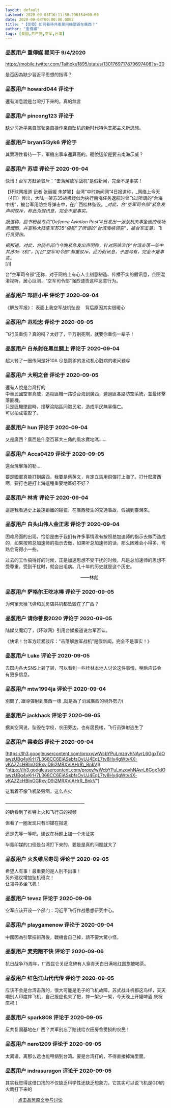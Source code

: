 ```yaml
---
layout: default
Lastmod: 2020-09-05T16:11:58.796354+00:00
date: 2020-09-04T00:00:00.000Z
title: "【突發】如何看待共產黨飛機墜毀在廣西？"
author: "重傳媒"
tags: [爱国,共产党,空军,台湾]
---
```



### 品葱用户 **重傳媒** 提问于 9/4/2020
    
https://mobile.twitter.com/Taihoku1895/status/1301769717879697408?s=20  
  
是否因為缺少習近平思想的指導？
    
                

### 品葱用户 **howard044** 评论于 
        
還有消息說是台灣打下來的，真的無言
        
                

### 品葱用户 **pincong123** 评论于 
        
缺少习近平亲自驾驶亲自操作亲自坠机的新时代特色支那主义新思想。
        
                

### 品葱用户 **bryan5l3yk6** 评论于 
        
其實理性看待一下，軍機出事率還算高的。聽說這架是要去南海示威？
        
                

### 品葱用户 **苏堤** 评论于 2020-09-04
        
快讯！台军方赶紧驳斥：“击落解放军战机”是假新闻，完全不是事实！  
  
【环球网报道 记者 张丽媛 朱梦颖】台湾“中时新闻网”4日报道称，_网络上今天（4日）传出，大陆一架苏35战机疑似为执行南海任务返航时曾飞过所谓的“台海中线”，被台军用防空导弹击中，在广西桂林坠毁。__对此，台“空军司令部”紧急发声明驳斥，称此为假讯息，完全不是事实。_  
  
_报道称，脸书粉丝专页“Defence Aviation Post”4日发出一张战机失事坠毁的现场黑烟图，并宣称大陆空军苏35“侵犯”了所谓的“台湾海峡领空”，被台军击落，飞行员受伤。_  
  
_据报道，对此，台防务部门今晚紧急发出声明称，针对网络流传“台湾击落一架中共苏35飞机”，\[i\]台“空军司令部”郑重驳斥，此为假讯息，子虚乌有，完全不是事实。_  
\[/i\]  
  
台“空军司令部”还称，对于网络上有心人士刻意制造、传播不实的假讯息，企图混淆视听，居心叵测，“空军司令部”强烈谴责这种恶意行为。
        
                

### 品葱用户 **邓匪小平** 评论于 2020-09-04
        
《解放军报》： 表面上我空军战机坠毁    背后原因其实很暖心
        
                

### 品葱用户 **范松忠** 评论于 2020-09-05
        
飞行员重伤？真的吗？太好了，千万别死啊，就要你重伤一辈子！
        
                

### 品葱用户 **白糸射在黑丝腿上** 评论于 2020-09-04
        
超大转了一圈传闻是奸10A 😏是鹅爹的发动机心脏病的老问题😜
        
                

### 品葱用户 **大明之音** 评论于 2020-09-05
        
還有人說是台灣打的  
中華民國空軍真威，追殺匪機一路從台海到廣西，避過匪各路防空系統，並最終擊落匪機。  
只是匪機墜毀時，撞擊淪陷區同胞民宅，造成平民無辜傷亡。  
可以拍成電影了。
        
                

### 品葱用户 **hun** 评论于 2020-09-04
        
又是廣西？廣西是什麼百慕大三角的風水寶地嗎……
        
                

### 品葱用户 **Acca0429** 评论于 2020-09-05
        
還台灣擊落的勒....  
  
要是國軍真能打到廣西，我要是蔡英文，肯定立馬用飛彈打上海了。打什麼廣西啊，要打也是打上海這種重要地區好不好？
        
                

### 品葱用户 **林肯** 评论于 2020-09-04
        
這是我看過史上最遠距離的碰瓷，在廣西發生的交通事故，假禍到臺灣來。
        
                

### 品葱用户 **白头山伟人金正恩** 评论于 2020-09-04
        
困难局面的出现，恰恰是由于我们有许多事情没有按照总加速师的指示去做而造成的，如果按照总加速师的指示去做，如果听总加速师的话，那么困难会小得多，弯路会弯得小一些。  
  
过去的工作搞得好的时候，正是加速思想不受干扰的时候，凡是总加速师的思想不受尊重，受到干扰时，就会出毛病。几十年的历史就是这个历史。  
  
                                                            ——林彪
        
                

### 品葱用户 **萨格尔王吃冰棒** 评论于 2020-09-05
        
为何窜天猴飞弹和瓦房店共机都坠毁在了广西？
        
                

### 品葱用户 **请你善良2020** 评论于 2020-09-05
        
陆媒又魔幻了，《环球网》引用台媒报道说台军否认。  
  
《快讯！台军方赶紧驳斥：“击落解放军战机”是假新闻，完全不是事实！》
        
                

### 品葱用户 **Luke** 评论于 2020-09-05
        
去国内各大SNS上转了转，可以看到一些桂林本地人讨论这件事情，稍后应该会有更多信息。
        
                

### 品葱用户 **mtw1994ja** 评论于 2020-09-04
        
別問了, 跟導彈射到廣西一樣 ,就是為了消滅廣西的境外勢力(
        
                

### 品葱用户 **jackhack** 评论于 2020-09-05
        
据某空间说，坠毁在学校，农田旁边，也有居民楼，飞行员弹射逃生了
        
                

### 品葱用户 **梁麦郎** 评论于 2020-09-04
        
[https://lh3.googleusercontent.com/proxy/wWcbYPuLmzqvhNAyrL6GgxTdOawzUBg4yKrH7L368CC6EjASsbfsOyUJ4EqL7tv8Hy4gWtv4X-vKAZZcHBInGGRxvjD9i2MRXVlAHrR\_BnkV]( "https://lh3.googleusercontent.com/proxy/wWcbYPuLmzqvhNAyrL6GgxTdOawzUBg4yKrH7L368CC6EjASsbfsOyUJ4EqL7tv8Hy4gWtv4X-vKAZZcHBInGGRxvjD9i2MRXVlAHrR_BnkV")  
  
这看着不像飞机坠毁啊，这么点火  
  
\_\_\_\_\_\_\_\_\_\_\_\_\_\_\_\_\_\_\_\_\_\_\_\_\_\_\_\_\_\_\_\_\_\_\_\_\_\_\_  
  
的确看到了推特上火和飞行员的视频  
  
但看了一圈发现只有印媒在报道  
  
还是先等一等吧，建议在标题上加一个未证实  
  
毕竟印媒的口径是台湾打下来的，要是是真的问题就大了
        
                

### 品葱用户 **火炙维尼寿司** 评论于 2020-09-05
        
希望人有事！最重要的是人别不出事！  
另外建议增加坠机班次！  
让领导多坐飞机！
        
                

### 品葱用户 **tevez** 评论于 2020-09-06
        
空军应该开设一个部门：习近平飞行作战思想研究中心。
        
                

### 品葱用户 **playgamenow** 评论于 2020-09-04
        
中國因為引擎技術落後，戰機會自己掉，請不要大驚小怪。
        
                

### 品葱用户 **麦兜跑不快** 评论于 2020-09-06
        
抗日战争75周年，广西昆仑关纪念碑有人穿青天白日满地红国旗被喝茶。
        
                

### 品葱用户 **红色江山代代传** 评论于 2020-09-05
        
应该不会是台湾击落的，很大可能是毛子的飞机故障，苏式战斗机都这鸟样，天天嘲别人印度摔飞机，自己报应也来了把，摔一架少一架，今天晚上开罐啤酒 庆祝庆祝！
        
                

### 品葱用户 **spark808** 评论于 2020-09-05
        
反共复国基地在广西？共军别忘了赔钱给农田房舍受损的农民！
        
                

### 品葱用户 **nero1209** 评论于 2020-09-05
        
太离谱，离那么远也能甩锅到台湾。要是台湾打的，不得直接掉海里面。
        
                

### 品葱用户 **indrasuragon** 评论于 2020-09-05
        
其实我觉得这借口找的不仅缺乏科学性还缺乏想象力，它其实可以说飞机是GDI的火鹰打下来的
        
                





> [点击品葱原文参与讨论](https://pincong.rocks/question/30600)

